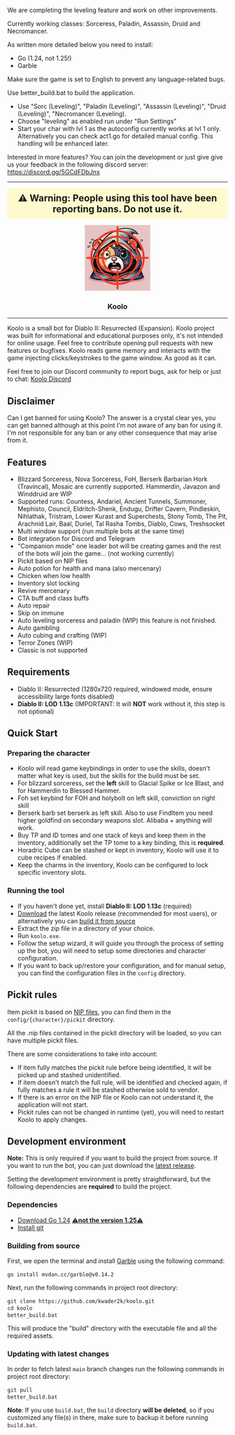 We are completing the leveling feature and work on other improvements.

Currently working classes: Sorceress, Paladin, Assassin, Druid and Necromancer.

As written more detailed below you need to install:

- Go (1.24, not 1.25!)
- Garble

Make sure the game is set to English to prevent any language-related bugs.

Use better_build.bat to build the application.

- Use "Sorc (Leveling)", "Paladin (Leveling)", "Assassin (Leveling)", "Druid (Leveling)", "Necromancer (Leveling).
- Choose "leveling" as enabled run under "Run Settings"
- Start your char with lvl 1 as the autoconfig currently works at lvl 1 only. Alternatively you can check act1.go for detailed manual config. This handling will be enhanced later.

Interested in more features? You can join the development or just give give us your feedback in the following discord server: https://discord.gg/5GCdFDbJnx

---
<div style="background-color: #FFFACD; padding: 10px; border-radius: 5px; text-align: center">
  <h2 style="margin: 0;">⚠️ Warning: People using this tool have been reporting bans. Do not use it.</h2>
</div>
<p align="center">
  <img src="assets/koolo.webp" alt="Koolo" width="150">
</p>
<h3 align="center">Koolo</h3>

---

Koolo is a small bot for Diablo II: Resurrected (Expansion). Koolo project was built for informational and educational purposes
only, it's not intended for online usage. Feel free to contribute opening pull requests with new features or bugfixes.
Koolo reads game memory and interacts with the game injecting clicks/keystrokes to the game window. As good as it can.

Feel free to join our Discord community to report bugs, ask for help or just to chat: [Koolo Discord]( https://discord.gg/zgFMyzAFHE)

## Disclaimer
Can I get banned for using Koolo? The answer is a crystal clear yes, you can get banned although at this point I'm
not aware of any ban for using it. I'm not responsible for any ban or any other consequence that may arise from it.

## Features
- Blizzard Sorceress, Nova Sorceress, FoH, Berserk Barbarian Hork (Travincal), Mosaic are currently supported. Hammerdin, Javazon and Winddruid are WIP
- Supported runs: Countess, Andariel, Ancient Tunnels, Summoner, Mephisto, Council, Eldritch-Shenk, Endugu, Drifter Cavern, Pindleskin, Nihlathak,
  Tristram, Lower Kurast and Superchests, Stony Tomb, The Pit, Arachnid Lair, Baal, Duriel, Tal Rasha Tombs, Diablo, Cows, Treshsocket
- Multi window support (run multiple bots at the same time)
- Bot integration for Discord and Telegram
- "Companion mode" one leader bot will be creating games and the rest of the bots will join the game... (not working currently)
- Pickit based on NIP files
- Auto potion for health and mana (also mercenary)
- Chicken when low health
- Inventory slot locking
- Revive mercenary
- CTA buff and class buffs
- Auto repair
- Skip on immune
- Auto leveling sorceress and paladin (WIP) this feature is not finished.
- Auto gambling
- Auto cubing and crafting (WIP)
- Terror Zones (WIP)
- Classic is not supported

## Requirements
- Diablo II: Resurrected (1280x720 required, windowed mode, ensure accessibility large fonts disabled)
- **Diablo II: LOD 1.13c** (IMPORTANT: It will **NOT** work without it, this step is not optional)

## Quick Start
### Preparing the character
- Koolo will read game keybindings in order to use the skills, doesn't matter what key is used, but the skills for the build must be set.
- For blizzard sorceress, set the **left** skill to Glacial Spike or Ice Blast, and for Hammerdin to Blessed Hammer.
- Foh set keybind for FOH and holybolt on left skill, conviction on right skill
- Berserk barb set berserk as left skill. Also to use FindItem you need higher goldfind on secondary weapons slot. Alibaba + anything will work.
- Buy TP and ID tomes and one stack of keys and keep them in the inventory, additionally set the TP tome to a key binding, this is **required**.
- Horadric Cube can be stashed or kept in inventory, Koolo will use it to cube recipes if enabled.
- Keep the charms in the inventory, Koolo can be configured to lock specific inventory slots.

### Running the tool
- If you haven't done yet, install **Diablo II: LOD 1.13c** (required)
- [Download](https://github.com/hectorgimenez/koolo/releases) the latest Koolo release (recommended for most users), or alternatively you can [build it from source](#development-environment)
- Extract the zip file in a directory of your choice.
- Run `koolo.exe`.
- Follow the setup wizard, it will guide you through the process of setting up the bot, you will need to setup some directories and character configuration.
- If you want to back up/restore your configuration, and for manual setup, you can find the configuration files in the `config` directory.

## Pickit rules
Item pickit is based on [NIP files](https://github.com/blizzhackers/pickits/blob/master/NipGuide.md), you can find them in the `config/{character}/pickit` directory.

All the .nip files contained in the pickit directory will be loaded, so you can have multiple pickit files.

There are some considerations to take into account:
- If item fully matches the pickit rule before being identified, it will be picked up and stashed unidentified.
- If item doesn't match the full rule, will be identified and checked again, if fully matches a rule it will be stashed otherwise sold to vendor.
- If there is an error on the NIP file or Koolo can not understand it, the application will not start.
- Pickit rules can not be changed in runtime (yet), you will need to restart Koolo to apply changes.

## Development environment
**Note:** This is only required if you want to build the project from source. If you want to run the bot, you can just download the [latest release](https://github.com/hectorgimenez/koolo/releases).

Setting the development environment is pretty straightforward, but the following dependencies are **required** to build the project.

### Dependencies
- [Download Go 1.24](https://go.dev/dl/) <ins>⚠️**not the version 1.25**⚠️</ins> 
- [Install git](https://gitforwindows.org/)

### Building from source

First, we open the terminal and install [Garble](https://github.com/burrowers/garble) using the following command:
```shell
go install mvdan.cc/garble@v0.14.2
```

Next, run the following commands in project root directory:
```shell
git clone https://github.com/kwader2k/koolo.git
cd koolo
better_build.bat
```
This will produce the "build" directory with the executable file and all the required assets.

### Updating with latest changes
In order to fetch latest `main` branch changes run the following commands in project root directory:
```shell
git pull
better_build.bat
```
**Note**: If you use `build.bat`, the `build` directory **will be deleted**, so if you customized any file(s) in there, make sure to backup it before running `build.bat`.
